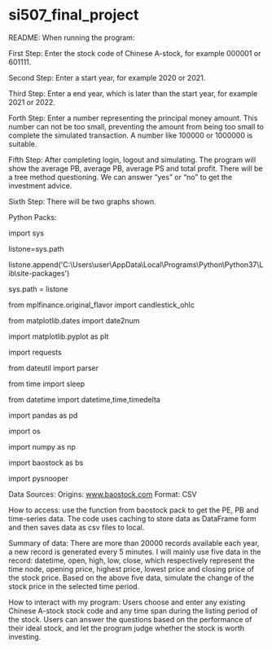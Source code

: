 # si507_final_project
README: 
When running the program: 

First Step: Enter the stock code of Chinese A-stock, for example 000001 or 601111. 

Second Step: Enter a start year, for example 2020 or 2021.

Third Step: Enter a end year, which is later than the start year, for example 2021 or 2022.

Forth Step: Enter a number representing the principal money amount. This number can not be too small, preventing the amount from being too small to complete the simulated transaction. A number like 100000 or 1000000 is suitable.

Fifth Step: After completing login, logout and simulating. The program will show the average PB, average PB, average PS and total profit. There will be a tree method questioning. We can answer “yes” or “no” to get the investment advice.

Sixth Step: There will be two graphs shown.

Python Packs:

import sys

listone=sys.path

listone.append('C:\\Users\\user\\AppData\\Local\\Programs\\Python\\Python37\\Lib\\site-packages')

sys.path = listone

from mplfinance.original_flavor import candlestick_ohlc

from matplotlib.dates import date2num

import matplotlib.pyplot as plt

import requests

from dateutil import parser

from time import sleep

from datetime import datetime,time,timedelta 

import pandas as pd 

import os

import numpy as np 

import baostock as bs 

import pysnooper

Data Sources:
Origins: www.baostock.com
Format: CSV

How to access: 
use the function from baostock pack to get the PE, PB and time-series data. The code uses caching to store data as DataFrame form and then saves data as csv files to local.

Summary of data:
There are more than 20000 records available each year, a new record is generated every 5 minutes. I will mainly use five data in the record: datetime, open, high, low, close, which respectively represent the time node, opening price, highest price, lowest price and closing price of the stock price. Based on the above five data, simulate the change of the stock price in the selected time period.

How to interact with my program: Users choose and enter any existing Chinese A-stock stock code and any time span during the listing period of the stock.
Users can answer the questions based on the performance of their ideal stock, and let the program judge whether the stock is worth investing.

